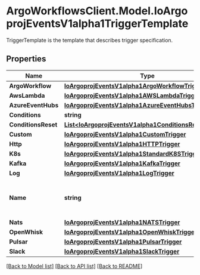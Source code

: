 # ArgoWorkflowsClient.Model.IoArgoprojEventsV1alpha1TriggerTemplate
TriggerTemplate is the template that describes trigger specification.

## Properties

Name | Type | Description | Notes
------------ | ------------- | ------------- | -------------
**ArgoWorkflow** | [**IoArgoprojEventsV1alpha1ArgoWorkflowTrigger**](IoArgoprojEventsV1alpha1ArgoWorkflowTrigger.md) |  | [optional] 
**AwsLambda** | [**IoArgoprojEventsV1alpha1AWSLambdaTrigger**](IoArgoprojEventsV1alpha1AWSLambdaTrigger.md) |  | [optional] 
**AzureEventHubs** | [**IoArgoprojEventsV1alpha1AzureEventHubsTrigger**](IoArgoprojEventsV1alpha1AzureEventHubsTrigger.md) |  | [optional] 
**Conditions** | **string** |  | [optional] 
**ConditionsReset** | [**List&lt;IoArgoprojEventsV1alpha1ConditionsResetCriteria&gt;**](IoArgoprojEventsV1alpha1ConditionsResetCriteria.md) |  | [optional] 
**Custom** | [**IoArgoprojEventsV1alpha1CustomTrigger**](IoArgoprojEventsV1alpha1CustomTrigger.md) |  | [optional] 
**Http** | [**IoArgoprojEventsV1alpha1HTTPTrigger**](IoArgoprojEventsV1alpha1HTTPTrigger.md) |  | [optional] 
**K8s** | [**IoArgoprojEventsV1alpha1StandardK8STrigger**](IoArgoprojEventsV1alpha1StandardK8STrigger.md) |  | [optional] 
**Kafka** | [**IoArgoprojEventsV1alpha1KafkaTrigger**](IoArgoprojEventsV1alpha1KafkaTrigger.md) |  | [optional] 
**Log** | [**IoArgoprojEventsV1alpha1LogTrigger**](IoArgoprojEventsV1alpha1LogTrigger.md) |  | [optional] 
**Name** | **string** | Name is a unique name of the action to take. | [optional] 
**Nats** | [**IoArgoprojEventsV1alpha1NATSTrigger**](IoArgoprojEventsV1alpha1NATSTrigger.md) |  | [optional] 
**OpenWhisk** | [**IoArgoprojEventsV1alpha1OpenWhiskTrigger**](IoArgoprojEventsV1alpha1OpenWhiskTrigger.md) |  | [optional] 
**Pulsar** | [**IoArgoprojEventsV1alpha1PulsarTrigger**](IoArgoprojEventsV1alpha1PulsarTrigger.md) |  | [optional] 
**Slack** | [**IoArgoprojEventsV1alpha1SlackTrigger**](IoArgoprojEventsV1alpha1SlackTrigger.md) |  | [optional] 

[[Back to Model list]](../README.md#documentation-for-models) [[Back to API list]](../README.md#documentation-for-api-endpoints) [[Back to README]](../README.md)

